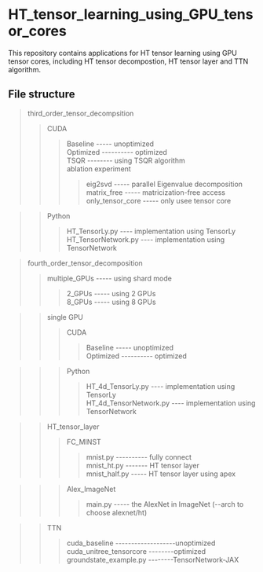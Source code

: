 # HT_tensor_learning_using_GPU_tensor_cores
This repository contains applications for HT tensor learning using GPU tensor cores, including HT tensor decompostion, HT tensor layer and TTN algorithm. 

## File structure

> third_order_tensor_decompsition
>> CUDA
>>> Baseline ----- unoptimized <br>
>>> Optimized ---------- optimized <br>
>>> TSQR -------- using TSQR algorithm <br>
>>> ablation experiment
>>>> eig2svd ----- parallel Eigenvalue decomposition <br>
>>>> matrix_free ----- matricization-free access <br>
>>>> only_tensor_core ----- only usee tensor core <br>

>> Python
>>> HT_TensorLy.py  ---- implementation using TensorLy <br>
>>> HT_TensorNetwork.py ---- implementation using TensorNetwork <br>


> fourth_order_tensor_decomposition
>> multiple_GPUs ----- using shard mode
>>> 2_GPUs ----- using 2 GPUs <br>
>>> 8_GPUs ----- using 8 GPUs <br>

>> single GPU
>>> CUDA
>>>> Baseline ----- unoptimized <br>
>>>> Optimized ---------- optimized <br>

>>> Python
>>>> HT_4d_TensorLy.py  ---- implementation using TensorLy <br>
>>>> HT_4d_TensorNetwork.py ---- implementation using TensorNetwork <br>


>> HT_tensor_layer
>>> FC_MINST
>>>> mnist.py ---------- fully connect <br>
>>>> mnist_ht.py ------- HT tensor layer <br>
>>>> mnist_half.py ----- HT tensor layer using apex <br>


>>> Alex_ImageNet
>>>> main.py ----- the AlexNet in ImageNet (--arch to choose alexnet/ht) <br>

>> TTN
>>> cuda_baseline -------------------unoptimized <br>
>>> cuda_unitree_tensorcore --------optimized <br>
>>> groundstate_example.py --------TensorNetwork-JAX <br>
